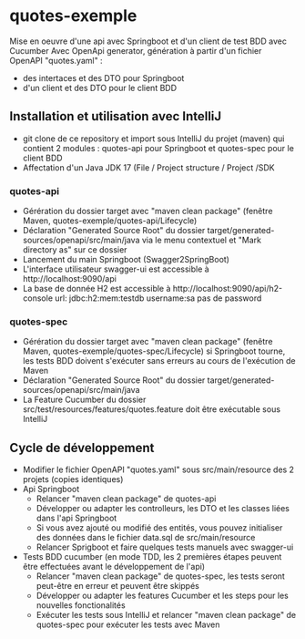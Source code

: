 # quotes-exemple
Mise en oeuvre d'une api avec Springboot et d'un client de test BDD avec Cucumber 
Avec OpenApi generator, génération à partir d'un fichier OpenAPI "quotes.yaml" :
 - des intertaces et des DTO pour Springboot
 - d'un client et des DTO pour le client BDD
 
 ## Installation et utilisation avec IntelliJ
  - git clone de ce repository et import sous IntelliJ du projet (maven) qui contient 2 modules : quotes-api pour Springboot
 et quotes-spec pour le client BDD
  - Affectation d'un Java JDK 17 (File / Project structure / Project /SDK
 ### quotes-api
  - Gérération du dossier target avec "maven clean package" (fenêtre Maven, quotes-exemple/quotes-api/Lifecycle)
  - Déclaration "Generated Source Root" du dossier target/generated-sources/openapi/src/main/java 
    via le menu contextuel et "Mark directory as" sur ce dossier
  - Lancement du main Springboot (Swagger2SpringBoot)
  - L'interface utilisateur swagger-ui est accessible à http://localhost:9090/api
  - La base de donnée H2 est accessible à http://localhost:9090/api/h2-console
      url: jdbc:h2:mem:testdb username:sa pas de password
  ### quotes-spec
  - Gérération du dossier target avec "maven clean package" (fenêtre Maven, quotes-exemple/quotes-spec/Lifecycle)
    si Springboot tourne, les tests BDD doivent s'exécuter sans erreurs au cours de l'exécution de Maven
  - Déclaration "Generated Source Root" du dossier target/generated-sources/openapi/src/main/java 
  - La Feature Cucumber du dossier src/test/resources/features/quotes.feature doit être exécutable sous IntelliJ
  
  ## Cycle de développement
  - Modifier le fichier OpenAPI "quotes.yaml" sous src/main/resource des 2 projets (copies identiques)
  - Api Springboot
    - Relancer "maven clean package" de quotes-api
    - Développer ou adapter les controlleurs, les DTO et les classes liées dans l'api Springboot
    - Si vous avez ajouté ou modifié des entités, vous pouvez initialiser des données 
      dans le fichier data.sql de src/main/resource
    - Relancer Sprigboot et faire quelques tests manuels avec swagger-ui
  - Tests BDD cucumber (en mode TDD, les 2 premières étapes peuvent être effectuées avant le développement de l'api)
    - Relancer "maven clean package" de quotes-spec, les tests seront peut-être en erreur et peuvent être skippés
    - Développer ou adapter les features Cucumber et les steps pour les nouvelles fonctionalités
    - Exécuter les tests sous IntelliJ et relancer "maven clean package" de quotes-spec pour exécuter les tests avec Maven
  
    
